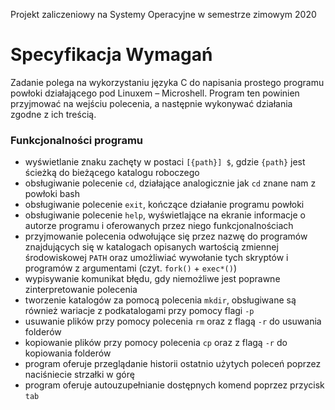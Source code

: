 Projekt zaliczeniowy na Systemy Operacyjne w semestrze zimowym 2020

# <b>Specyfikacja Wymagań</b>
Zadanie polega na wykorzystaniu języka C do napisania prostego programu powłoki działającego pod Linuxem – Microshell. Program ten powinien przyjmować na wejściu polecenia, a następnie wykonywać działania zgodne z ich treścią.

### Funkcjonalności programu
  - wyświetlanie znaku zachęty w postaci `[{path}] $`, gdzie `{path}` jest ścieżką do bieżącego katalogu roboczego
  - obsługiwanie polecenie `cd`, działające analogicznie jak `cd` znane nam z powłoki bash
  - obsługiwanie polecenie `exit`, kończące działanie programu powłoki
  - obsługiwanie polecenie `help`, wyświetlające na ekranie informacje o autorze programu i oferowanych przez niego funkcjonalnościach
  - przyjmowanie polecenia odwołujące się przez nazwę do programów znajdujących się w katalogach opisanych wartością zmiennej środowiskowej `PATH` oraz umożliwiać wywołanie tych skryptów i programów z argumentami (czyt. `fork()` + `exec*()`)
  - wypisywanie komunikat błędu, gdy niemożliwe jest poprawne zinterpretowanie polecenia
  - tworzenie katalogów za pomocą polecenia `mkdir`, obsługiwane są również wariacje z podkatalogami przy pomocy flagi `-p`
  - usuwanie plików przy pomocy polecenia `rm` oraz z flagą `-r` do usuwania folderów
  - kopiowanie plików przy pomocy polecenia `cp` oraz z flagą `-r` do kopiowania folderów
  - program oferuje przeglądanie historii ostatnio użytych poleceń poprzez naciśniecie strzałki w górę
  - program oferuje autouzupełnianie dostępnych komend poprzez przycisk `tab`
